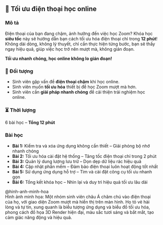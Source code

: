 ## 📌 Tối ưu điện thoại học online  

### Mô tả  
Điện thoại của bạn đang chậm, ảnh hưởng đến việc học Zoom? Khóa học **siêu tốc** này sẽ hướng dẫn bạn cách tối ưu hóa điện thoại chỉ trong **12 phút**! Không dài dòng, không lý thuyết, chỉ cần thực hiện từng bước, bạn sẽ thấy ngay hiệu quả, giúp việc học trở nên mượt mà, không gián đoạn.  

**Tối ưu nhanh chóng, học online không lo gián đoạn!**

### 🎯 Đối tượng  
- Sinh viên gặp vấn đề **điện thoại chậm** khi học online.  
- Sinh viên muốn **tối ưu hóa** thiết bị để học Zoom mượt mà hơn.  
- Sinh viên cần **giải pháp nhanh chóng** để cải thiện trải nghiệm học online.  

### ⏳ Thời lượng  
6 bài học – **Tổng 12 phút**

### Bài học  
- **Bài 1:** Kiểm tra và xóa ứng dụng không cần thiết – Giải phóng bộ nhớ nhanh chóng  
- **Bài 2:** Tối ưu hóa cài đặt hệ thống – Tăng tốc điện thoại chỉ trong 2 phút  
- **Bài 3:** Quản lý dung lượng lưu trữ – Dọn dẹp dữ liệu rác hiệu quả  
- **Bài 4:** Cập nhật phần mềm – Đảm bảo điện thoại luôn hoạt động tốt nhất  
- **Bài 5:** Sử dụng ứng dụng hỗ trợ – Tìm và cài đặt công cụ tối ưu nhanh gọn  
- **Bài 6:** Tổng kết khóa học – Nhìn lại và duy trì hiệu quả tối ưu lâu dài  

@hinh-anh-minh-hoa  
Hình ảnh minh họa: Một nhóm sinh viên châu Á chăm chú vào điện thoại của họ, với giao diện Zoom mượt mà hiển thị trên màn hình. Họ tỏ vẻ hài lòng và tự tin, xung quanh là biểu tượng ứng dụng và biểu đồ tối ưu hóa, phong cách đồ họa 3D Render hiện đại, màu sắc tươi sáng và bắt mắt, tạo cảm giác năng động và hiệu quả.